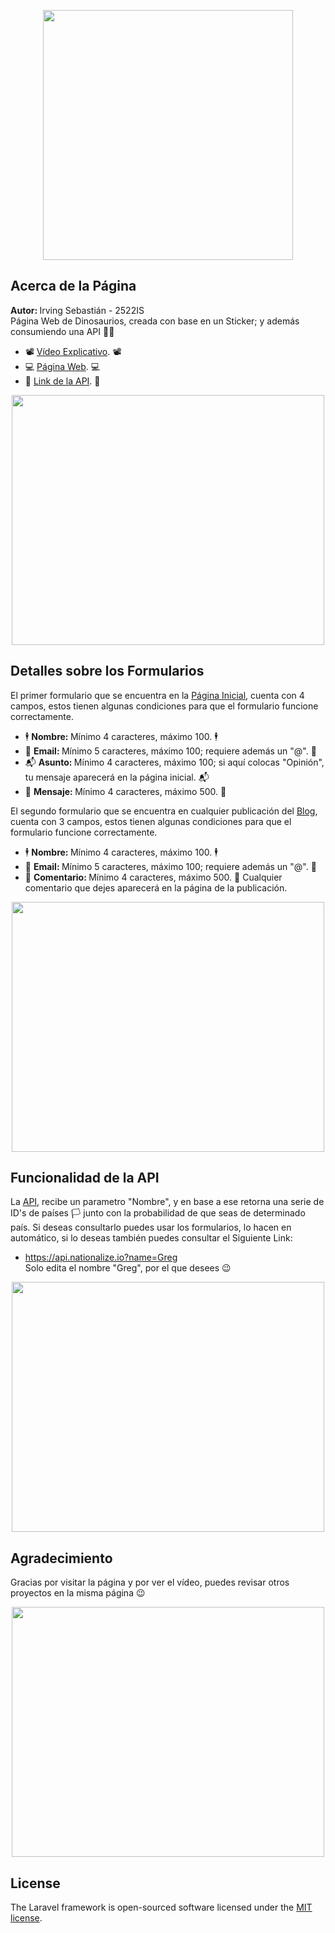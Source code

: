<p align="center"><a href="https://laravel.com" target="_blank"><img src="https://raw.githubusercontent.com/laravel/art/master/logo-lockup/5%20SVG/2%20CMYK/1%20Full%20Color/laravel-logolockup-cmyk-red.svg" width="400"></a></p>

## Acerca de la Página

<strong>Autor: </strong>Irving Sebastián - 2522IS <br>
Página Web de Dinosaurios, creada con base en un Sticker; y además consumiendo una API 🐱‍🐉

- 📽 <a href="https://youtu.be/te2RvcmEj1o" target="_blank">Vídeo Explicativo</a>. 📽
- 💻 <a href="http://dinosaurs-watchers-ig51.herokuapp.com" target="_blank">Página Web</a>. 💻
- 👥 <a href="https://nationalize.io" target="_blank">Link de la API</a>. 👥
    
<p align="center"><img src="https://wallpaperaccess.com/full/3268506.jpg" width="500" height="400"></p>
    
    
## Detalles sobre los Formularios
El primer formulario que se encuentra en la [Página Inicial](http://dinosaurs-watchers-ig51.herokuapp.com), cuenta con 4 campos, estos tienen algunas condiciones para que el formulario funcione correctamente.
- 🕴 <strong>Nombre: </strong> Mínimo 4 caracteres, máximo 100. 🕴
- 📨 <strong>Email: </strong> Mínimo 5 caracteres, máximo 100; requiere además un "@". 📩
- 📬 <strong>Asunto: </strong> Mínimo 4 caracteres, máximo 100; si aquí colocas "Opinión", tu mensaje aparecerá en la página inicial. 📬
- 📖 <strong>Mensaje: </strong> Mínimo 4 caracteres, máximo 500. 📖

El segundo formulario que se encuentra en cualquier publicación del [Blog](http://dinosaurs-watchers-ig51.herokuapp.com/blog), cuenta con 3 campos, estos tienen algunas condiciones para que el formulario funcione correctamente.
- 🕴 <strong>Nombre: </strong> Mínimo 4 caracteres, máximo 100. 🕴
- 📨 <strong>Email: </strong> Mínimo 5 caracteres, máximo 100; requiere además un "@". 📩
- 📖 <strong>Comentario: </strong> Mínimo 4 caracteres, máximo 500. 📖
Cualquier comentario que dejes aparecerá en la página de la publicación.

<p align="center"><img src="https://i1.wp.com/css-tricks.com/wp-content/uploads/2016/06/input-placeholder.gif" width="500" height="400"></p>


## Funcionalidad de la API
La [API](https://nationalize.io), recibe un parametro "Nombre", y en base a ese retorna una serie de ID's de países 🏳 junto con la probabilidad de que seas de determinado país. Si deseas consultarlo puedes usar los formularios, lo hacen en automático, si lo deseas también puedes consultar el Siguiente Link:
- https://api.nationalize.io?name=Greg <br>
Solo edita el nombre "Greg", por el que desees 😉

<p align="center"><img src="https://media1.tenor.com/images/41a1d343c07734a359fef980b02d3019/tenor.gif" width="500" height="400"></p>


## Agradecimiento

Gracias por visitar la página y por ver el vídeo, puedes revisar otros proyectos en la misma página 😉

<p align="center"><img src="https://c.tenor.com/9K7t67N5JWIAAAAC/untan-yui-hirasawa.gif" width="500" height="400"></p>

## License

The Laravel framework is open-sourced software licensed under the [MIT license](https://opensource.org/licenses/MIT).

